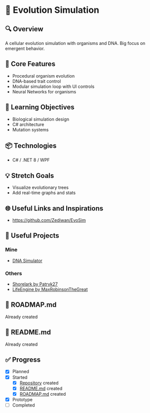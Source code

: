# 🧪 Evolution Simulation

## 🔍 Overview
A cellular evolution simulation with organisms and DNA.
Big focus on emergent behavior.

## 🔧 Core Features
- Procedural organism evolution
- DNA-based trait control
- Modular simulation loop with UI controls
- Neural Networks for organisms

## 🧠 Learning Objectives
- Biological simulation design
- C# architecture
- Mutation systems

## 📦 Technologies
- C# / .NET 8 / WPF

## 💡 Stretch Goals
- Visualize evolutionary trees
- Add real-time graphs and stats

## 🌐 Useful Links and Inspirations
- https://github.com/Zediwan/EvoSim

## 🧩 Useful Projects
### Mine
- [DNA Simulator](https://github.com/Zediwan/Project-Hub/blob/main/ideas/dna-simulator.md)

### Others
- [Shorelark by Patryk27](https://github.com/Patryk27/shorelark)
- [LifeEngine by MaxRobinsonTheGreat](https://github.com/MaxRobinsonTheGreat/LifeEngine)

## 📄 ROADMAP.md
Already created

## 📘 README.md
Already created

## ✅ Progress
- [x] Planned
- [X] Started
  - [X] [Repository](https://github.com/Zediwan/EvoSim) created
  - [X] [README.md](https://github.com/Zediwan/EvoSim/blob/main/README.md) created
  - [X] [ROADMAP.md](https://github.com/Zediwan/EvoSim/blob/main/ROADMAP.md) created
- [X] Prototype
- [ ] Completed
